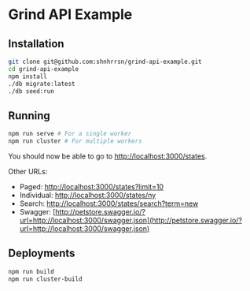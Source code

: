 # Grind API Example

## Installation

```bash
git clone git@github.com:shnhrrsn/grind-api-example.git
cd grind-api-example
npm install
./db migrate:latest
./db seed:run
```

## Running

```bash
npm run serve # For a single worker
npm run cluster # For multiple workers
```

You should now be able to go to [http://localhost:3000/states](http://localhost:3000/states).

Other URLs:

 * Paged: [http://localhost:3000/states?limit=10](http://localhost:3000/states?limit=10)
 * Individual: [http://localhost:3000/states/ny](http://localhost:3000/states/ny)
 * Search: [http://localhost:3000/states/search?term=new](http://localhost:3000/states/search?term=new)
 * Swagger: [http://petstore.swagger.io/?url=http://localhost:3000/swagger.json](http://petstore.swagger.io/?url=http://localhost:3000/swagger.json)

## Deployments

```bash
npm run build
npm run cluster-build
```
